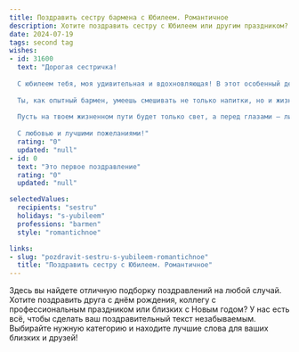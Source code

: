 ```yaml
---
title: Поздравить сестру бармена с Юбилеем. Романтичное
description: Хотите поздравить сестру с Юбилеем или другим праздником? Наш ИИ создаст незабываемое поздравление, а вы обязательно выделитесь среди других.  
date: 2024-07-19
tags: second tag
wishes:
- id: 31600
  text: "Дорогая сестричка!
  
  С юбилеем тебя, моя удивительная и вдохновляющая! В этот особенный день хочу поздравить тебя не только с новым рубежом, но и с тем, что ты создаешь настоящие волшебные моменты за барной стойкой. Твоя способность сочетать вкусы и эмоции — это настоящее искусство, которое радует многих.
  
  Ты, как опытный бармен, умеешь смешивать не только напитки, но и жизни людей, наполняя их счастьем и радостью. Пускай каждый твой «коктейль» будет полон ярких впечатлений, а каждый новый день дарит тебе вдохновение.
  
  Пусть на твоем жизненном пути будет только свет, а перед глазами — лишь самые прекрасные горизонты. Желаю тебе любви, счастья и удачи в каждом начинании.
  
  С любовью и лучшими пожеланиями!"
  rating: "0"
  updated: "null"
- id: 0
  text: "Это первое поздравление"
  rating: "0"
  updated: "null"

selectedValues:
  recipients: "sestru"
  holidays: "s-yubileem"
  professions: "barmen"
  style: "romantichnoe"

links:
- slug: "pozdravit-sestru-s-yubileem-romantichnoe"
  title: "Поздравить сестру с Юбилеем. Романтичное"
---
```


Здесь вы найдете отличную подборку поздравлений на любой случай. 
Хотите поздравить друга с днём рождения, коллегу с профессиональным праздником или близких с Новым годом? У нас есть всё, чтобы сделать ваш поздравительный текст незабываемым. Выбирайте нужную категорию и находите лучшие слова для ваших близких и друзей!
